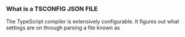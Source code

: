 ### What is a TSCONFIG JSON FILE
The TypeScript compiler is extensively configurable. It figures out what settings are on through parsing a file known as 